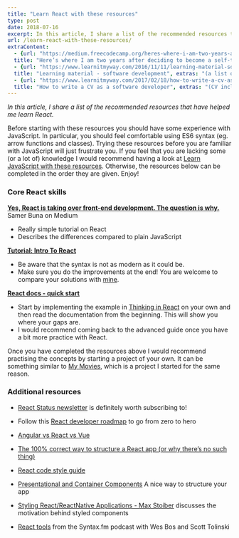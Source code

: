 ```yaml
---
title: "Learn React with these resources"
type: post
date: 2018-07-16
excerpt: In this article, I share a list of the recommended resources that have helped me learn React.
url: /learn-react-with-these-resources/
extraContent:
  - {url: "https://medium.freecodecamp.org/heres-where-i-am-two-years-after-deciding-to-become-a-self-taught-developer-5e8836fe2906", 
  title: "Here’s where I am two years after deciding to become a self-taught developer"}
  - {url: "https://www.learnitmyway.com/2016/11/11/learning-material-software-development/", 
  title: "Learning material - software development", extras: "(a list of learning resources, starting with Introduction to Computer Science)"}
  - {url: "https://www.learnitmyway.com/2017/02/18/how-to-write-a-cv-as-a-software-developer/", 
  title: "How to write a CV as a software developer", extras: "(CV included)"}
---
```

_In this article, I share a list of the recommended resources that have helped me learn React._

<!--more-->

Before starting with these resources you should have some experience with JavaScript. 
In particular, you should feel comfortable using ES6 syntax (eg. arrow functions and classes). 
Trying these resources before you are familiar with JavaScript will just frustrate you. 
If you feel that you are lacking some (or a lot of) knowledge I would recommend having a look
at <a href="https://www.learnitmyway.com/learn-javascript-with-these-resources/" target="_blank"
rel="noopener">Learn JavaScript with these resources</a>. 
Otherwise, the resources below can be completed in the order they are given. Enjoy!

### Core React skills
**<a href="https://medium.freecodecamp.com/yes-react-is-taking-over-front-end-development-the-question-is-why-40837af8ab76" target="_blank" rel="noopener">Yes, React is taking over front-end development. The question is why.</a>** Samer Buna on Medium

* Really simple tutorial on React
* Describes the differences compared to plain JavaScript

**<a href="https://reactjs.org/tutorial/tutorial.html" target="_blank" rel="noopener">Tutorial: Intro To React</a>**

* Be aware that the syntax is not as modern as it could be.
* Make sure you do the improvements at the end! You are welcome to compare your solutions with <a href="https://github.com/DeveloperDavo/intro-to-react-tutorial" target="_blank" rel="noopener">mine</a>. 

**<a href="https://reactjs.org/docs/hello-world.html" target="_blank" rel="noopener">React docs - quick start</a>**

* Start by implementing the example in <a href="https://reactjs.org/docs/thinking-in-react.html" target="_blank" rel="noopener">Thinking in React</a>
on your own and then read the documentation from the beginning. This will show you where your gaps are.
* I would recommend coming back to the advanced guide once you have a bit more practice with React.

Once you have completed the resources above I would recommend practising the concepts by starting a project of your own. It can be something similar to 
<a href="https://github.com/DeveloperDavo/my-movies" target="_blank" rel="noopener">My Movies</a>, which is a project I started for the same reason. 

### Additional resources
* <a href="https://react.statuscode.com/" target="_blank" rel="noopener">‎React Status newsletter</a> is definitely worth subscribing to!

* Follow this <a href="https://github.com/adam-golab/react-developer-roadmap" target="_blank" rel="noopener">React developer roadmap</a> to go from zero to hero

* <a href="https://medium.com/unicorn-supplies/angular-vs-react-vs-vue-a-2017-comparison-c5c52d620176" target="_blank" rel="noopener">Angular vs React vs Vue</a>

* <a href="https://hackernoon.com/the-100-correct-way-to-structure-a-react-app-or-why-theres-no-such-thing-3ede534ef1ed" target="_blank" rel="noopener">The 100% correct way to structure a React app (or why there’s no such thing)</a>

* <a href="https://css-tricks.com/react-code-style-guide/" target="_blank" rel="noopener">React code style guide</a>

* <a href="https://medium.com/@dan_abramov/smart-and-dumb-components-7ca2f9a7c7d0" target="_blank" rel="noopener">Presentational and Container Components</a> A nice way to structure your app

* <a href="https://www.youtube.com/watch?time_continue=101&v=bIK2NwoK9xk" target="_blank" rel="noopener">Styling React/ReactNative Applications - Max Stoiber</a> discusses the motivation behind styled components

* <a href="https://syntax.fm/show/001/react-tools" target="_blank" rel="noopener">React tools</a> from the Syntax.fm podcast with Wes Bos and Scott Tolinski